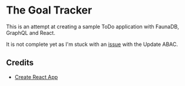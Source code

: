 # The Goal Tracker

This is an attempt at creating a sample ToDo application with FaunaDB, GraphQL and React.

It is not complete yet as I'm stuck with an [issue](https://stackoverflow.com/questions/59738603/abac-permissions-dont-work-the-same-for-read-and-write) with the Update ABAC.

## Credits

- [Create React App](https://create-react-app.dev/)
